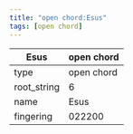 ```yaml
---
title: "open chord:Esus"
tags: [open chord]
---
```


|Esus|open chord|
|---|---|
|type|open chord|
|root_string|6|
|name|Esus|
|fingering|022200|


